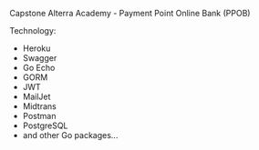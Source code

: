 Capstone Alterra Academy - Payment Point Online Bank (PPOB)

Technology:

- Heroku
- Swagger
- Go Echo
- GORM
- JWT
- MailJet
- Midtrans
- Postman
- PostgreSQL
- and other Go packages...